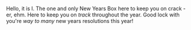 Hello, it is I. The one and only New Years Box here to keep you
on crack - er, ehm. Here to keep you on _track_ throughout the
year. Good lock with you're *way to many* new years resolutions
this year!
